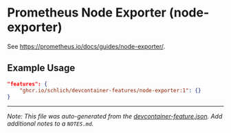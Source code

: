 
# Prometheus Node Exporter (node-exporter)

See https://prometheus.io/docs/guides/node-exporter/.

## Example Usage

```json
"features": {
    "ghcr.io/schlich/devcontainer-features/node-exporter:1": {}
}
```





---

_Note: This file was auto-generated from the [devcontainer-feature.json](https://github.com/schlich/devcontainer-features/blob/main/src/node-exporter/devcontainer-feature.json).  Add additional notes to a `NOTES.md`._
